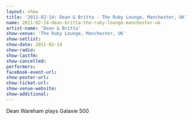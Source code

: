 ```yaml
---
layout: show
title: '2011-02-14: Dean & Britta - The Ruby Lounge, Manchester, UK'
name: 2011-02-14-dean-britta-the-ruby-lounge-manchester-uk
artist-name: 'Dean & Britta'
show-venue: 'The Ruby Lounge, Manchester, UK'
show-setlist: 
show-date: 2011-02-14
show-radio: 
show-lastfm: 
show-cancelled: 
performers: 
facebook-event-url: 
show-poster-url: 
show-ticket-url: 
show-venue-website: 
show-additional: 
---
```


Dean Wareham plays Galaxie 500